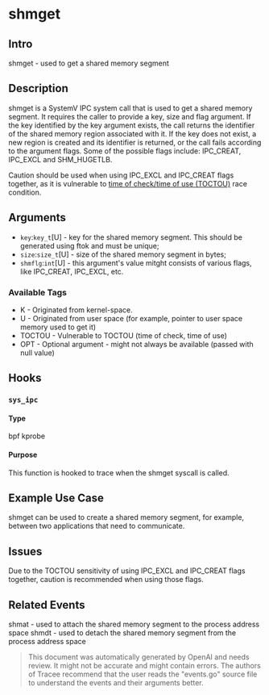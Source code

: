 
# shmget

## Intro
shmget - used to get a shared memory segment

## Description
shmget is a SystemV IPC system call that is used to get a shared memory segment. It requires the caller to provide a key, size and flag argument. If the key identified by the key argument exists, the call returns the identifier of the shared memory region associated with it. If the key does not exist, a new region is created and its identifier is returned, or the call fails according to the argument flags. Some of the possible flags include: IPC_CREAT, IPC_EXCL and SHM_HUGETLB.

Caution should be used when using IPC_EXCL and IPC_CREAT flags together, as it is vulnerable to [time of check/time of use (TOCTOU)](https://en.wikipedia.org/wiki/Time_of_check_to_time_of_use) race condition.

## Arguments
* `key`:`key_t`[U] - key for the shared memory segment. This should be generated using ftok and must be unique;
* `size`:`size_t`[U] - size of the shared memory segment in bytes;
* `shmflg`:`int`[U] - this argument's value mitght consists of various flags, like IPC_CREAT, IPC_EXCL, etc.

### Available Tags
* K - Originated from kernel-space.
* U - Originated from user space (for example, pointer to user space memory used to get it)
* TOCTOU - Vulnerable to TOCTOU (time of check, time of use)
* OPT - Optional argument - might not always be available (passed with null value)

## Hooks
### `sys_ipc` 
#### Type
bpf kprobe
#### Purpose
This function is hooked to trace when the shmget syscall is called.

## Example Use Case
shmget can be used to create a shared memory segment, for example, between two applications that need to communicate.

## Issues
Due to the TOCTOU sensitivity of using IPC_EXCL and IPC_CREAT flags together, caution is recommended when using those flags.

## Related Events
shmat - used to attach the shared memory segment to the process address space 
shmdt - used to detach the shared memory segment from the process address space

> This document was automatically generated by OpenAI and needs review. It might
> not be accurate and might contain errors. The authors of Tracee recommend that
> the user reads the "events.go" source file to understand the events and their
> arguments better.

